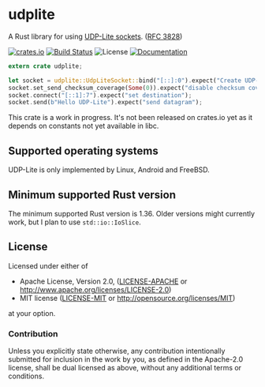 # udplite

A Rust library for using [UDP-Lite sockets](http://man7.org/linux/man-pages/man7/udplite.7.html). ([RFC 3828](https://tools.ietf.org/html/rfc3828))

[![crates.io](https://img.shields.io/crates/v/udplite.svg)](https://crates.io/crates/udplite) [![Build Status](https://api.cirrus-ci.com/github/tormol/udplite.svg)](https://cirrus-ci.com/github/tormol/udplite) ![License](https://img.shields.io/crates/l/udplite.svg) [![Documentation](https://docs.rs/udplite/badge.svg)](https://docs.rs/udplite/)

```rust
extern crate udplite;

let socket = udplite::UdpLiteSocket::bind("[::]:0").expect("Create UDP-Lite socket");
socket.set_send_checksum_coverage(Some(0)).expect("disable checksum coverage for payload");
socket.connect("[::1]:7").expect("set destination");
socket.send(b"Hello UDP-Lite").expect("send datagram");
```

This crate is a work in progress.
It's not been released on crates.io yet as it depends on constants not yet available in libc.

## Supported operating systems

UDP-Lite is only implemented by Linux, Android and FreeBSD.

## Minimum supported Rust version

The minimum supported Rust version is 1.36.
Older versions might currently work, but I plan to use `std::io::IoSlice`.

## License

Licensed under either of

* Apache License, Version 2.0, ([LICENSE-APACHE](LICENSE-APACHE) or http://www.apache.org/licenses/LICENSE-2.0)
* MIT license ([LICENSE-MIT](LICENSE-MIT) or http://opensource.org/licenses/MIT)

at your option.

### Contribution

Unless you explicitly state otherwise, any contribution intentionally submitted for inclusion in the work by you, as defined in the Apache-2.0 license, shall be dual licensed as above, without any additional terms or conditions.
